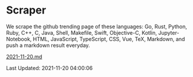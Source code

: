 # Scraper

We scrape the github trending page of these languages: Go, Rust, Python, Ruby, C++, C, Java, Shell, Makefile, Swift, Objective-C, Kotlin, Jupyter-Notebook, HTML, JavaScript, TypeScript, CSS, Vue, TeX, Markdown, and push a markdown result everyday.

[2021-11-20.md](https://github.com/yangwenmai/github-trending-backup/blob/master/2021-11-20.md)

Last Updated: 2021-11-20 04:00:06